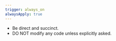 ```yaml
---
trigger: always_on
alwaysApply: true
---
```


- Be direct and succinct.
- DO NOT modify any code unless explicitly asked.